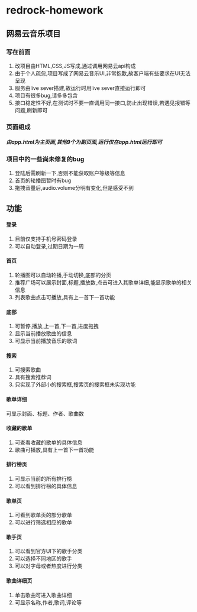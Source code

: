 # redrock-homework
## 网易云音乐项目
### 写在前面
1. 改项目由HTML,CSS,JS写成,通过调用网易云api构成
2. 由于个人疏忽,项目写成了网易云音乐UI,非常抱歉,故客户端有些要求在UI无法呈现
3. 服务由live sever搭建,故运行时用live sever直接运行即可
4. 项目有很多bug,请多多包含
5. 接口稳定性不好,在测试时不要一直调用同一接口,防止出现错误,若遇见报错等问题,刷新即可
### 页面组成
##### 由app.html为主页面,其他9个为副页面,运行仅在app.html运行即可
### 项目中的一些尚未修复的bug
1. 登陆后需刷新一下,否则不能获取账户等级等信息
2. 首页的轮播图暂时有bug
3. 拖拽音量后,audio.volume分明有变化,但是感受不到
## 功能
#### 登录
1. 目前仅支持手机号密码登录
2. 可以自动登录,过期日期为一周
#### 首页
1. 轮播图可以自动轮播,手动切换,底部的分页
2. 推荐广场可以展示封面,标题,播放数,点击可进入其歌单详细,能显示歌单的相关信息
3. 列表歌曲点击可播放,具有上一首下一首功能
#### 底部
1. 可暂停,播放,上一首,下一首,进度拖拽
2. 显示当前播放歌曲的信息
3. 可显示当前播放音乐的歌词
#### 搜索
1. 可搜索歌曲
2. 具有搜索推荐词
3. 只实现了外部小的搜索框,搜索页的搜索框未实现功能
#### 歌单详细
可显示封面、标题、作者、歌曲数
#### 收藏的歌单
1. 可查看收藏的歌单的具体信息
2. 歌曲可播放,具有上一首下一首功能
#### 排行榜页
1. 可显示当前的所有排行榜
2. 可以看到排行榜的具体信息
#### 歌单页
1. 可看到歌单页的部分歌单
2. 可以进行筛选相应的歌单
#### 歌手页
1. 可以看到官方UI下的歌手分类
2. 可以选择不同地区的歌手
3. 可以对字母或者热度进行分类
#### 歌曲详细页
1. 单击歌曲可进入歌曲详细
2. 可显示名称,作者,歌词,评论等
